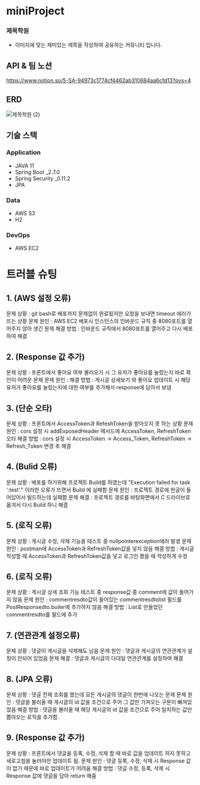 # miniProject
### 제목학원
- 이미지에 맞는 재미있는 제목을 작성하여 공유하는 커뮤니티 입니다.

## API & 팀 노션
https://www.notion.so/5-SA-94973c1774cf4462ab310684aa6cfd13?pvs=4

## ERD
![제목학원 (2)](https://user-images.githubusercontent.com/95573777/220406942-0fa478fd-ccd3-4f8f-a0df-144209ae1b9a.png)

## 기술 스택
### **Application**
- JAVA 11
- Spring Boot _2.7.0
- Spring Security _0.11.2
- JPA


### **Data**
- AWS S3
- H2

### **DevOps**
- AWS EC2


# 트러블 슈팅

## 1. (AWS 설정 오류)
문제 상황 : git bash로 배포까지 문제없이 완료됬지만 요청을 보내면 timeout 에러가 뜨는 상황
문제 원인 : AWS EC2 배포시 인스턴스의 인바운드 규칙 중 8080포트를 열어주지 않아 생긴 문제
해결 방법 : 인바운드 규칙에서 8080포트를 열어주고 다시 배포하여 해결

## 2. (Response 값 추가)
문제 상황 : 프론트에서 좋아요 여부 불러오기 시 그 유저가 좋아요를 눌렀는지 바로 확인이 어려운 문제
문제 원인 :
해결 방법 : 게시글 상세보기 와 좋아요 업데이트 시 해당 유저가 좋아요를 눌렀는지에 대한 여부를 추가해서 response에 담아서 보냄

## 3. (단순 오타)
문제 상황 : 프론트에서 AccessToken과 RefeshToken을 받아오지 못 하는 상황
문제 원인 : cors 설정 시 addExposedHeader 메서드에 AccessToken, RefreshToken 오타
해결 방법 : cors 설정 시 AccessToken -> Access_Token, RefreshToken -> Refresh_Token 변경 후 해결

## 4. (Bulid 오류)
문제 상황 : 배포를 하기위해 프로젝트 Build를 하였는데 "Execution failed for task ':test'." 이러한 오류가 뜨면서 Build 에 실패함
문제 원인 : 프로젝트 경로에 한글이 들어있어서 빌드하는데 실패함
문제 해결 : 프로젝트 경로를 바탕화면에서 C 드라이브로 옮겨서 다시 Build 하니 해결 

## 5. (로직 오류)
문제 상황 : 게시글 수정, 삭제 기능을 테스트 중 nullpointerexception에러 발생
문제 원인 : postman에 AccessToken과 RefreshToken값을 넣지 않음
해결 방법 : 게시글 작성할 때 AccessToken과 RefreshToken값을 넣고 로그인 했을 때 작성하게 수정

## 6. (로직 오류)
문제 상황 : 게시글 상세 조회 기능 테스트 중 response값 중 comment에 값이 들어가지 않음
문제 원인 : commentresdto값이 들어있는 commentresdtolist 필드를 PostResponsedto.builer에 추가하지 않음
해결 방법 : List로 만들었던 commentresdto를 필드에 추가

## 7. (연관관계 설정오류) 
문제 상황 : 댓글이 게시글을 삭제해도 남음
문제 원인 : 댓글과 게시글의 연관관계가 설정이 안되어 있었음
문제 해결 : 댓글과 게시글의 다대일 연관관계를 설정하여 해결

## 8. (JPA 오류)
문제 상황 : 댓글 전체 조회를 했는데 모든 게시글의 댓글이 한번에 나오는 문제
문제 원인 : 댓글을 불러올 때 게시글의 id 값을 조건으로 주어 그 값만 가져오는 구문이 빠져있었음
해결 방법 : 댓글을 불러올 때 해당 게시글의 id 값을 조건으로 주어 일치하는 값만 뽑아오는 로직을 추가함.

## 9. (Response 값 추가)
문제 상황 : 프론트에서 댓글을 등록, 수정, 삭제 할 때 바로 값을 업데이트 하지 못하고 새로고침을 눌러야만 업데이트 됨.
문제 원인 : 댓글 등록, 수정, 삭제 시 Response 값이 없기 때문에 바로 업데이트가 어려움
해결 방법 : 댓글 수정, 등록, 삭제 시 Response 값에 댓글을 담아 return 해줌
